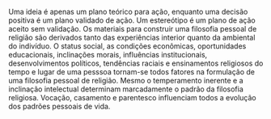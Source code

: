 ﻿Uma ideia é apenas um plano teórico para  ação, enquanto uma decisão positiva é um plano validado de ação. Um estereótipo é um plano de ação aceito sem validação. Os materiais para construir uma filosofia pessoal de religião são derivados tanto das experiências interior quanto da ambiental do indivíduo. O status social, as condições econômicas, oportunidades educacionais, inclinações morais, influências institucionais, desenvolvimentos políticos, tendências raciais e ensinamentos religiosos do tempo e lugar de uma pesssoa tornam-se todos fatores na formulação de uma filosofia pessoal de religião. Mesmo o temperamento inerente e a inclinação intelectual determinam marcadamente o padrão da filosofia religiosa. Vocação, casamento e parentesco influenciam todos a evolução dos padrões pessoais de vida.
